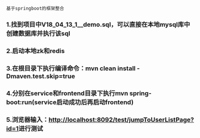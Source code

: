 ```笔记说明
基于springboot的框架整合
```
### 1.找到项目中V18_04_13_1__demo.sql，可以直接在本地mysql库中创建数据库并执行该sql
### 2.启动本地zk和redis
### 3.在根目录下执行编译命令：mvn clean install -Dmaven.test.skip=true
### 4.分别在service和frontend目录下执行mvn spring-boot:run(service启动成功后再启动frontend) 
### 5.浏览器输入：[http://localhost:8092/test/jumpToUserListPage?id=1](http://localhost:8092/test/jumpToUserListPage?id=1)进行测试


